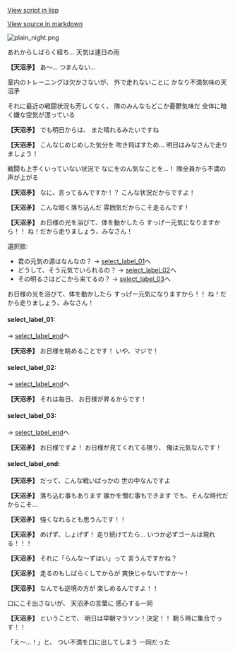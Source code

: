 [View script in lisp](../scripts/130043212.txt)

[View source in markdown](130043212.md)

![plain_night.png](../images/backgrounds/plain_night.png)

あれからしばらく経ち…
天気は連日の雨

**【天沼矛】**
あ～…
つまんない…

室内のトレーニングは欠かさないが、
外で走れないことに
かなり不満気味の天沼矛

それに最近の戦闘状況も芳しくなく、
隊のみんなもどこか憂鬱気味だ
全体に暗く嫌な空気が漂っている

**【天沼矛】**
でも明日からは、
また晴れるみたいですね

**【天沼矛】**
こんなじめじめした気分を
吹き飛ばすため…
明日はみなさんで走りましょう！

戦闘も上手くいっていない状況で
なにをのん気なことを…！
隊全員から不満の声が上がる

**【天沼矛】**
なに、言ってるんですか！？
こんな状況だからですよ！

**【天沼矛】**
こんな暗く落ち込んだ
雰囲気だからこそ走るんです！

**【天沼矛】**
お日様の光を浴びて、体を動かしたら
すっげー元気になりますから！！
ね！だから走りましょう、みなさん！

選択肢:
- 君の元気の源はなんなの？ → [select_label_01](#select_label_01)へ
- どうして、そう元気でいられるの？ → [select_label_02](#select_label_02)へ
- その明るさはどこから来てるの？ → [select_label_03](#select_label_03)へ

お日様の光を浴びて、体を動かしたら
すっげー元気になりますから！！
ね！だから走りましょう、みなさん！

#### select_label_01:
 → [select_label_end](#select_label_end)へ

**【天沼矛】**
お日様を眺めることです！
いや、マジで！

#### select_label_02:
 → [select_label_end](#select_label_end)へ

**【天沼矛】**
それは毎日、
お日様が昇るからです！

#### select_label_03:
 → [select_label_end](#select_label_end)へ

**【天沼矛】**
お日様ですよ！
お日様が見てくれてる限り、
俺は元気なんです！

#### select_label_end:

**【天沼矛】**
だって、こんな戦いばっかの
世の中なんですよ

**【天沼矛】**
落ち込む事もあります
誰かを憎む事もできます
でも、そんな時代だからこそ…

**【天沼矛】**
強くなれるとも思うんです！！

**【天沼矛】**
めげず、しょげず！
走り続けてたら…
いつか必ずゴールは現れる！！！

**【天沼矛】**
それに「らんな～ずはい」って
言うんですかね？

**【天沼矛】**
走るのもしばらくしてからが
爽快じゃないですか～！

**【天沼矛】**
なんでも逆境の方が
楽しめるんですよ！！

口にこそ出さないが、
天沼矛の言葉に
感心する一同

**【天沼矛】**
ということで、
明日は早朝マラソン！決定！！
朝５時に集合でっす！！

「え～…！」と、
つい不満を口に出してしまう
一同だった
